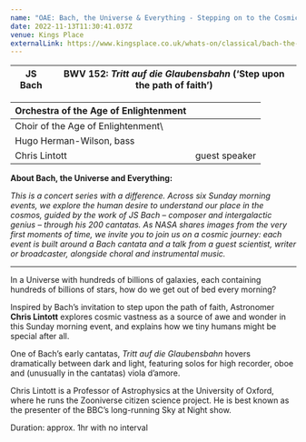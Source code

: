 ```yaml
---
name: "OAE: Bach, the Universe & Everything - Stepping on to the Cosmic Path"
date: 2022-11-13T11:30:41.037Z
venue: Kings Place
externalLink: https://www.kingsplace.co.uk/whats-on/classical/bach-the-universe-everything-stepping-on-to-the-cosmic-path/
---
```



| JS Bach | BWV 152: *Tritt auf die Glaubensbahn* (‘Step upon the path of faith’) |
| ------- | --------------------------------------------------------------------- |

| Orchestra of the Age of Enlightenment                        |               |
| ------------------------------------------------------------ | ------------- |
| Choir of the Age of Enlightenment\
H﻿ugo Herman-Wilson, bass |               |
| Chris Lintott                                                | guest speaker |

**About Bach, the Universe and Everything:**

*This is a concert series with a difference. Across six Sunday morning events, we explore the human desire to understand our place in the cosmos, guided by the work of JS Bach – composer and intergalactic genius – through his 200 cantatas. As NASA shares images from the very first moments of time, we invite you to join us on a cosmic journey: each event is built around a Bach cantata and a talk from a guest scientist, writer or broadcaster, alongside choral and instrumental music.*

- - -

In a Universe with hundreds of billions of galaxies, each containing hundreds of billions of stars, how do we get out of bed every morning?

Inspired by Bach’s invitation to step upon the path of faith, Astronomer **Chris Lintott** explores cosmic vastness as a source of awe and wonder in this Sunday morning event, and explains how we tiny humans might be special after all.

One of Bach’s early cantatas, *Tritt auf die Glaubensbahn* hovers dramatically between dark and light, featuring solos for high recorder, oboe and (unusually in the cantatas) viola d’amore.

Chris Lintott is a Professor of Astrophysics at the University of Oxford, where he runs the Zooniverse citizen science project. He is best known as the presenter of the BBC’s long-running Sky at Night show.

Duration: approx. 1hr with no interval